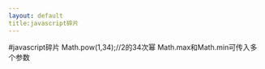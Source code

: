 ```yaml
---
layout: default
title:javascript碎片
---
```

#javascript碎片
Math.pow(1,34);//2的34次幂
Math.max和Math.min可传入多个参数

